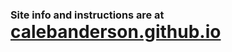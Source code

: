 # <sub><sup><sub>Site info and instructions are at</sub></sup></sub> [calebanderson.github.io](https://calebanderson.github.io) 
